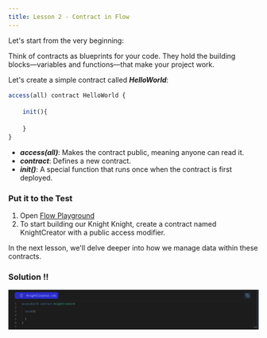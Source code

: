 ```yaml
---
title: Lesson 2 - Contract in Flow
---
```


Let's start from the very beginning:

Think of contracts as blueprints for your code. They hold the building blocks—variables and functions—that make your project work.

Let's create a simple contract called **_HelloWorld_**:

```jsx
access(all) contract HelloWorld {

	init(){

	}
}
```

- **_access(all)_**: Makes the contract public, meaning anyone can read it.
- **_contract_**: Defines a new contract.
- **_init()_**: A special function that runs once when the contract is first deployed.

### Put it to the Test

1. Open [Flow Playground](https://play.flow.com/)
2. To start building our Knight Knight, create a contract named KnightCreator with a public access modifier.

In the next lesson, we'll delve deeper into how we manage data within these contracts.

### Solution !!

![Alt text](image.png)
